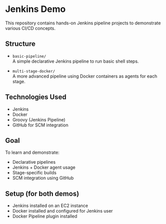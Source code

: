 # Jenkins Demo

This repository contains hands-on Jenkins pipeline projects to demonstrate various CI/CD concepts.

## Structure

- `basic-pipeline/`  
  A simple declarative Jenkins pipeline to run basic shell steps.

- `multi-stage-docker/`  
  A more advanced pipeline using Docker containers as agents for each stage.

## Technologies Used

- Jenkins
- Docker
- Groovy (Jenkins Pipeline)
- GitHub for SCM integration

## Goal

To learn and demonstrate:
- Declarative pipelines
- Jenkins + Docker agent usage
- Stage-specific builds
- SCM integration using GitHub

## Setup (for both demos)

- Jenkins installed on an EC2 instance
- Docker installed and configured for Jenkins user
- Docker Pipeline plugin installed
